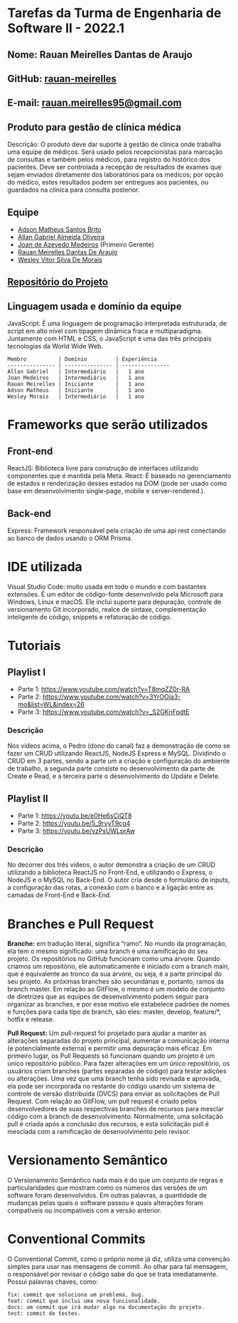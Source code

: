 # Tarefas da Turma de Engenharia de Software II - 2022.1

## Nome: Rauan Meirelles Dantas de Araujo
## GitHub: [rauan-meirelles](https://github.com/rauan-meirelles)
## E-mail: rauan.meirelles95@gmail.com
## Produto para gestão de clínica médica
Descrição: O produto deve dar suporte à gestão de clínica onde trabalha uma equipe de médicos. Será usado pelos recepcionistas para marcação de consultas e também pelos médicos, para registro do histórico dos pacientes. Deve ser controlada a recepção de resultados de exames que sejam enviados diretamente dos laboratórios para os médicos; por opção do médico, estes resultados podem ser entregues aos pacientes, ou guardados na clínica para consulta posterior.
## Equipe
- [Adson Matheus Santos Brito](https://github.com/adson-matheus)
- [Allan Gabriel Almeida Oliveira](https://github.com/allangbr)
- [Joan de Azevedo Medeiros](https://github.com/joanmdrs) (Primeiro Gerente)
- [Rauan Meirelles Dantas De Araujo](https://github.com/rauan-meirelles)
- [Wesley Vitor Silva De Morais](https://github.com/WesleyVitor)
## [Repositório do Projeto](https://github.com/joanmdrs/project-eng-2)

## Linguagem usada e domínio da equipe
JavaScript: É uma linguagem de programação interpretada estruturada, de script em alto nível com tipagem dinâmica fraca e multiparadigma. Juntamente com HTML e CSS, o JavaScript é uma das três principais tecnologias da World Wide Web.

    Membro          | Domínio         | Experiência
    --------------- | --------------- | ---------------
    Allan Gabriel   | Intermediário   |   1 ano
    Joan Medeiros   | Intermediário   |   1 ano
    Rauan Meirelles | Iniciante       |   1 ano
    Adson Matheus   | Iniciante       |   1 ano
    Wesley Morais   | Intermediário   |   1 ano

# Frameworks que serão utilizados
## Front-end
ReactJS: Biblioteca livre para construção de interfaces utilizando componentes que é mantida pela Meta.
React: É baseado no gerenciamento de estados e renderização desses estados na DOM (pode ser usado como base em desenvolvimento single-page, mobile e server-rendered.). 
## Back-end
Express: Framework responsável pela criação de uma api rest conectando ao banco de dados usando o ORM Prisma.

# IDE utilizada
Visual Studio Code: muito usada em todo o mundo e com bastantes extensões. É um editor de código-fonte desenvolvido pela Microsoft para Windows, Linux e macOS. Ele inclui suporte para depuração, controle de versionamento Git incorporado, realce de sintaxe, complementação inteligente de código, snippets e refatoração de código.

# Tutoriais 

## Playlist I
* Parte 1:  https://www.youtube.com/watch?v=T8mqZZ0r-RA
* Parte 2: https://www.youtube.com/watch?v=3YrOOia3-mo&list=WL&index=26
* Parte 3:  https://www.youtube.com/watch?v=_S2GKnFpdtE

### Descrição
Nos vídeos acima, o Pedro (dono do canal) faz a demonstração de como se fazer um CRUD utilizando ReactJS, NodeJS Express e MySQL. Dividindo o CRUD em 3 partes, sendo a parte um a criação e configuração do ambiente  de trabalho, a segunda parte consiste no desenvolvimento da parte de Create e Read, e a terceira parte o desenvolvimento do Update e Delete.

## Playlist II
* Parte 1: https://youtu.be/e0He6sCiQT8 
* Parte 2: https://youtu.be/5_9rvyT9cg4
* Parte 3: https://youtu.be/vzPsUWLprAw

### Descrição
No decorrer dos três vídeos, o autor demonstra a criação de um CRUD utilizando a biblioteca ReactJS no Front-End, e utilizando o Express, o NodeJS e o MySQL no Back-End. O autor cria desde o formulário de inputs, a configuração das rotas, a conexão com o banco  e a ligação entre as camadas de Front-End e Back-End. 

# Branches e Pull Request 

**Branche:** em tradução literal, significa “ramo”. No mundo da programação, ela tem o mesmo significado: uma branch é uma ramificação do seu projeto. Os repositórios no GitHub funcionam como uma árvore. Quando criamos um repositório, ele automaticamente é iniciado com a branch main, que é equivalente ao tronco da sua árvore, ou seja, é a parte principal do seu projeto. As próximas branches são secundárias e, portanto, ramos da branch master. Em relação ao GitFlow, o mesmo é um modelo de conjunto de diretrizes que as equipes de desenvolvimento podem seguir para organizar as branches, e por esse motivo ele estabelece padrões de nomes e funções para cada tipo de branch, são eles: master, develop, feature/*, hotfix e release. 

**Pull Request:** Um pull-request  foi projetado para ajudar a manter as alterações separadas do projeto principal, aumentar a comunicação interna (e potencialmente externa) e permitir uma depuração mais eficaz. Em primeiro lugar, os Pull Requests só funcionam quando um projeto é um único repositório público. Para fazer alterações em um único repositório, os usuários criam branches (partes separadas de código) para testar adições ou alterações. Uma vez que uma branch tenha sido revisada e aprovada, ela pode ser incorporada no restante do código usando um sistema de controle de versão distribuída (DVCS) para enviar as solicitações de Pull Request. Com relação ao GitFlow, um pull request é criado pelos desenvolvedores de suas respectivas branches de recursos para mesclar código com a branch de desenvolvimento. Normalmente, uma solicitação pull é criada após a conclusão dos recursos, e esta solicitação pull é mesclada com a ramificação de desenvolvimento pelo revisor. 

# Versionamento Semântico

O Versionamento Semântico nada mais é do que um conjunto de regras e particularidades que mostram como os números das versões de um software foram desenvolvidos. Em outras palavras, a quantidade de mudanças pelas quais o software passou e quais alterações foram compatíveis ou incompatíveis com a versão anterior.

# Conventional Commits

O Conventional Commit, como o próprio nome já diz, utiliza uma convenção simples para usar nas mensagens de commit. Ao olhar para tal mensagem, o responsável por revisar o código sabe do que se trata imediatamente. Possui palavras chaves, como:

    fix: commit que soluciona um problema, bug.
    feat: commit que inclui uma nova funcionalidade.
    docs: um commit que irá mudar algo na documentação do projeto.
    test: commit de testes.
